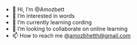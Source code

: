 - 👋 Hi, I’m @Amozbett
- 👀 I’m interested in words
- 🌱 I’m currently learning cording 
- 💞️ I’m looking to collaborate on online learning 
- 📫 How to reach me @amozbhetth@gmail.com

<!---
Amozbett/Amozbett is a ✨ special ✨ repository because its `README.md` (this file) appears on your GitHub profile.
You can click the Preview link to take a look at your changes.
--->
